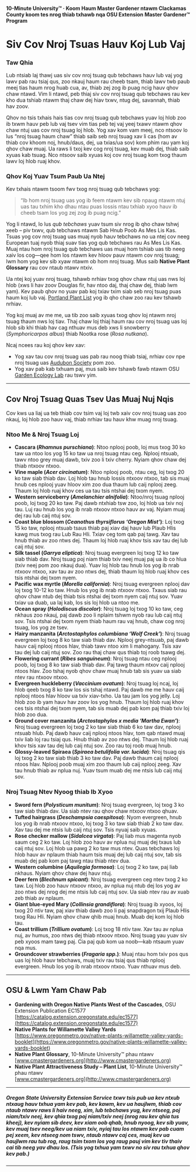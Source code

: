 #### 10-Minute University™ · Koom Haum Master Gardener ntawm Clackamas County koom tes nrog thiab txhawb nqa OSU Extension Master Gardener™ Program

# Siv Cov Nroj Tsuas Hauv Koj Lub Vaj

### Taw Qhia

Lub ntsiab laj thawj uas siv cov nroj tsuag qub tebchaws hauv lub vaj yog lawv pab rau tsiaj qus, zoo nkauj haum rau cheeb tsam, thiab lawv twb paub meej tias haum nrog huab cua, av, thiab zej zog ib puag ncig hauv qhov chaw ntawd. Vim li ntawd, peb thiaj siv cov nroj tsuag qub tebchaws rau kev kho dua tshiab ntawm thaj chaw dej hiav txwv, ntug dej, savannah, thiab hav zoov.

Qhov no tsis txhais hais tias cov nroj tsuag qub tebchaws yuav loj hlob zoo ib txwm hauv peb lub vaj tsev vim tias peb tej vaj yeej txawv ntawm qhov chaw ntuj uas cov nroj tsuag loj hlob. Yog xav kom vam meej, nco ntsoov lo lus “nroj tsuag haum chaw” thiab saib seb nroj tsuag xav li cas (hom av thiab cov khoom noj, hnub/daus, dej, ua txias/ua sov) kom phim rau yam koj qhov chaw muaj. Ua raws li txoj kev cog nroj tsuag, kev muab dej, thiab saib xyuas kab tsuag. Nco ntsoov saib xyuas koj cov nroj tsuag kom txog thaum lawv loj hlob ruaj khov.

### Qhov Koj Yuav Tsum Paub Ua Ntej

Kev txhais ntawm tsoom fwv txog nroj tsuag qub tebchaws yog:

> “Ib hom nroj tsuag uas yog ib feem ntawm kev sib npaug ntawm ntuj uas tau txhim kho dhau ntau puas lossis ntau txhiab xyoo hauv ib cheeb tsam los yog zej zog ib puag ncig.”

Yog li ntawd, lo lus *qub tebchaws* yuav tsum siv nrog ib qho chaw tshwj xeeb – piv txwv, qub tebchaws ntawm Sab Hnub Poob As Mes Lis Kas. Tsuas yog cov nroj tsuag uas muaj nyob hauv tebchaws no ua ntej cov neeg European tuaj nyob thiaj suav tias yog qub tebchaws rau As Mes Lis Kas. Muaj ntau hom nroj tsuag qub tebchaws uas muaj hom tshiab uas tib neeg xaiv los cog—qee hom los ntawm kev hloov pauv ntawm cov nroj tsuag; lwm hom yog kev sib xyaw ntawm ob hom nroj tsuag. Mus saib **Native Plant Glossary** rau cov ntaub ntawv ntxiv.

Ua ntej koj yuav nroj tsuag, tshawb nrhiav txog qhov chaw ntuj uas nws loj hlob (xws li hav zoov Douglas fir, hav ntoo daj, thaj chaw dej, thiab lwm yam). Kev paub qhov no yuav pab koj txiav txim siab seb nroj tsuag puas haum koj lub vaj. [Portland Plant List](https://www.portlandoregon.gov/citycode/article/322280) yog ib qho chaw zoo rau kev tshawb nrhiav.

Yog koj muaj av me me, ua tib zoo saib xyuas txog qhov loj ntawm nroj tsuag thaum nws loj tiav. Thaj chaw loj thiaj haum rau cov nroj tsuag uas loj hlob sib khi thiab hav cag nthuav mus deb xws li snowberry (*Symphoricarpos albus*) thiab Nootka rose (*Rosa nutkana*).

Ncaj ncees rau koj qhov kev xav:

- Yog xav tau cov nroj tsuag uas pab rau noog thiab tsiaj, nrhiav cov npe nroj tsuag uas [Audubon Society](https://www.audubon.org/native-plants) pom zoo.
- Yog xav pab kab txhuam paj, mus saib kev tshawb fawb ntawm OSU [Garden Ecology Lab](http://blogs.oregonstate.edu/gardenecologylab/) rau tswv yim.

---

## Cov Nroj Tsuag Quas Tsev Uas Muaj Nuj Nqis

Cov kws ua liaj ua teb thiab cov tsim vaj loj twb xaiv cov nroj tsuag uas zoo nkauj, loj hlob zoo hauv vaj, thiab nrhiav tau hauv khw muag nroj tsuag.

### Ntoo Me & Nroj Tsuag Loj

- **Cascara (*Rhamnus purschiana*)**: Ntoo nplooj poob, loj mus txog 30 ko taw ua ntoo los yog 15 ko taw ua nroj tsuag ntau ceg. Nplooj ntsuab, tawv ntoo grey muaj dawb, txiv zoo li txiv cherry. Nyiam qhov chaw dej thiab ntxoov ntxoo.
- **Vine maple (*Acer circinatum*)**: Ntoo nplooj poob, ntau ceg, loj txog 20 ko taw siab thiab dav. Loj hlob tau hnub lossis ntxoov ntxoo, tab sis muaj hnub ces nplooj yuav hloov xim zoo dua thaum lub caij nplooj zeeg. Thaum loj hlob ruaj khov ces ua tau tsis ntshai dej txom nyem.
- **Western serviceberry (*Amelanchier alnifolia*)**: Ntoo/nroj tsuag nplooj poob, loj txog 20 ko taw. Paj dawb ntxhiab tsw zoo, loj hlob ua txiv noj tau. Luj rau hnub los yog ib nrab ntxoov ntxoo hauv av vaj. Nyiam muaj dej rau lub caij ntuj sov.
- **Coast blue blossom (*Ceanothus thyrsiflorus ‘Oregon Mist’*)**: Loj txog 15 ko taw, nplooj ntsuab tsaus thiab paj xiav daj hauv lub Plaub Hlis kawg mus txog rau Lub Rau Hli. Txiav ceg tom qab paj tawg. Xav tau hnub thiab av zoo ntws dej. Thaum loj hlob ruaj khov tsis xav tau dej lub caij ntuj sov.
- **Silk tassel (*Garrya eliptica*)**: Nroj tsuag evergreen loj txog 12 ko taw siab thiab dav. Nroj tsuag poj niam thiab txiv neej muaj paj ua ib co hlua (txiv neej pom zoo nkauj dua). Yuav loj hlob tau hnub los yog ib nrab ntxoov ntxoo, xav tau av zoo ntws dej, thiab thaum loj hlob ruaj khov ces tsis ntshai dej txom nyem.
- **Pacific wax myrtle (*Morella california*)**: Nroj tsuag evergreen nplooj dav loj txog 10-12 ko taw. Hnub los yog ib nrab ntxoov ntxoo. Txaus siab rau qhov chaw ntub dej thiab tsis ntshai dej txom nyem caij ntuj sov. Yuav txiav ua duab, ua laj kab, los sis loj hlob ua ntoo me.
- **Ocean spray (*Holodiscus discolor*)**: Nroj tsuag loj txog 10 ko taw, ceg nkhaus zoo nkauj, paj dawb zoo li nplaim tshwm nyob rau lub caij ntuj sov. Tsis ntshai dej txom nyem thiab haum rau vaj hnub, chaw cog nroj tsuag, los yog ze tsev.
- **Hairy manzanita (*Arctostaphylos columbiana ‘Wolf Creek’*)**: Nroj tsuag evergreen loj txog 8 ko taw siab thiab dav. Nplooj grey-ntsuab, paj dawb hauv caij nplooj ntoos hlav, thiab tawv ntoo xim li mahogany. Tsis xav tau dej lub caij ntuj sov. Zoo rau thaj chaw qus thiab toj roob tsawg dej.
- **Flowering currant (*Ribes sanguineum*)**: Nroj tsuag ntau ceg nplooj poob, loj txog 8 ko taw siab thiab dav. Paj tawg thaum ntxov caij nplooj ntoos hlav. Zoo tshaj nyob qhov chaw muaj hnub tab sis yuav ua siab ntev rau ntxoov ntxoo.
- **Evergreen huckleberry (*Vaccinium ovatum*)**: Nroj tsuag loj ncaj, loj hlob qeeb txog 8 ko taw los sis tshaj ntawd. Paj dawb me me hauv caij nplooj ntoos hlav hloov ua txiv xiav-txho. Ua tau jam los yog jelly. Loj hlob zoo ib yam hauv hav zoov los yog hnub. Thaum loj hlob ruaj khov ces tsis ntshai dej txom nyem, tab sis muab dej pab kom paj thiab txiv loj hlob zoo dua.
- **Ground cover manzanita (*Arctostaphylos x media ‘Martha Ewan’*)**: Nroj tsuag evergreen loj txog 2 ko taw siab thiab 6 ko taw dav, nplooj ntsuab hlub. Paj dawb hauv caij nplooj ntoos hlav, tom qab ntawd muaj txiv liab loj rau tsiaj qus. Hnub thiab av zoo ntws dej. Thaum loj hlob ruaj khov tsis xav tau dej lub caij ntuj sov. Zoo rau toj roob muaj hnub.
- **Glossy-leaved Spiraea (*Spiraea betulifolia var. lucida*)**: Nroj tsuag qis loj txog 2 ko taw siab thiab 3 ko taw dav. Paj dawb thaum caij nplooj ntoos hlav. Nplooj poob muaj xim zoo thaum lub caij nplooj zeeg. Xav tau hnub thiab av nplua nuj. Yuav tsum muab dej me ntsis lub caij ntuj sov.

### Nroj Tsuag Ntev Nyoog thiab Ib Xyoo

- **Sword fern (*Polysticum munitum*)**: Nroj tsuag evergreen, loj txog 3 ko taw siab thiab dav. Ua siab ntev rau qhov chaw ntxoov ntxoo qhuav.
- **Tufted hairgrass (*Deschampsia caespitosa*)**: Nyom evergreen, hnub los yog ib nrab ntxoov ntxoo, loj txog 3 ko taw siab thiab 2 ko taw dav. Xav tau dej me ntsis lub caij ntuj sov. Tsis nyuaj saib xyuas.
- **Rose checker mallow (*Sidalcea virgata*)**: Paj liab mus magenta nyob saum ceg 2 ko taw. Loj hlob zoo hauv av nplua nuj muaj dej txaus lub caij ntuj sov. Loj hlob ua pawg 2 ko taw mus ntev. Quas tebchaws loj hlob hauv av nplaum thiab haum tsis muaj dej lub caij ntuj sov, tab sis muab dej pab kom paj tawg ntau thiab ntev dua.
- **Western columbine (*Aquilegia formosa*)**: Loj txog 2 ko taw, paj liab nkhaus. Nyiam qhov chaw dej hauv ntuj.
- **Deer fern (*Blechnum spicant*)**: Nroj tsuag evergreen ceg ntev txog 2 ko taw. Loj hlob zoo hauv ntxoov ntxoo, av nplua nuj ntub dej los yog av zoo ntws dej nrog dej me ntsis lub caij ntuj sov. Ua siab ntev rau av xuab zeb thiab av nplaum.
- **Giant blue-eyed Mary (*Collinsia grandiflora*)**: Nroj tsuag ib xyoos, loj txog 20 ntiv taw, paj xiav thiab dawb zoo li paj snapdragon txij Plaub Hlis txog Rau Hli. Nyiam qhov chaw qhib muaj hnub. Muab dej kom loj hlob tau.
- **Coast trillium (*Trillium ovatum*)**: Loj txog 18 ntiv taw. Xav tau av nplua nuj, av humus, zoo ntws dej thiab ntxoov ntxoo. Nroj tsuag yau yuav siv peb xyoos mam tawg paj. Cia paj qub kom ua noob—kab ntsaum yuav nqa mus.
- **Groundcover strawberries (*Fragaria spp.*)**: Muaj ntau hom txiv pos qus uas loj hlob hauv tebchaws, muaj txiv rau tsiaj qus thiab nplooj evergreen. Hnub los yog ib nrab ntxoov ntxoo. Yuav nthuav mus deb.

---

## OSU & Lwm Yam Chaw Pab

- **Gardening with Oregon Native Plants West of the Cascades**, OSU Extension Publication EC1577  
  [https://catalog.extension.oregonstate.edu/ec1577](https://catalog.extension.oregonstate.edu/ec1577)
- **Native Plants for Willamette Valley Yards**  
  [https://www.oregonmetro.gov/native-plants-willamette-valley-yards-booklet](https://www.oregonmetro.gov/native-plants-willamette-valley-yards-booklet)
- **Native Plant Glossary**, 10-Minute University™ phau ntawv  
  [www.cmastergardeners.org](http://www.cmastergardeners.org)
- **Native Plant Attractiveness Study – Plant List**, 10-Minute University™ phau ntawv  
  [www.cmastergardeners.org](http://www.cmastergardeners.org)

---

##### Oregon State University Extension Service txwv tsis pub ua kev ntxub ntxaug hauv txhua yam kev pab, kev kawm, kev ua haujlwm, thiab cov ntaub ntawv raws li haiv neeg, xim, lub tebchaws yug, kev ntseeg, poj niam/txiv neej, kev qhia txog poj niam/txiv neej (nrog rau kev qhia tus kheej), kev nyiam sib deev, kev xiam oob qhab, hnub nyoog, kev sib yuav, kev muaj tsev neeg/kev ua niam txiv, nyiaj tau los ntawm kev pab cuam pej xeem, kev ntseeg nom tswv, ntaub ntawv caj ces, muaj kev ua haujlwm rau tub rog, raug tsim txom los yog raug pauj vim kev tiv thaiv cai tib neeg yav dhau los. (Tsis yog txhua yam txwv no siv rau txhua qhov kev pab.)
---